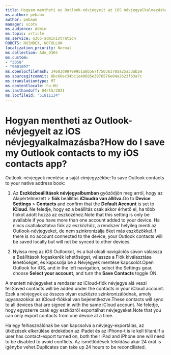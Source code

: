 ```yaml
---
title: Hogyan mentheti az Outlook-névjegyeit az iOS névjegyalkalmazásba?
ms.author: pebaum
author: pebaum
manager: scotv
ms.audience: Admin
ms.topic: article
ms.service: o365-administration
ROBOTS: NOINDEX, NOFOLLOW
localization_priority: Normal
ms.collection: Adm_O365
ms.custom:
- "3058"
- "9001097"
ms.openlocfilehash: 34603d90799951a8b567f75036370aa25a33ab2e
ms.sourcegitcommit: 8bc60ec34bc1e40685e3976576e04a2623f63a7c
ms.translationtype: MT
ms.contentlocale: hu-HU
ms.lasthandoff: 04/15/2021
ms.locfileid: "51811134"
---
```

# <a name="how-do-i-save-my-outlook-contacts-to-my-ios-contacts-app"></a><span data-ttu-id="7677c-102">Hogyan mentheti az Outlook-névjegyeit az iOS névjegyalkalmazásba?</span><span class="sxs-lookup"><span data-stu-id="7677c-102">How do I save my Outlook contacts to my iOS contacts app?</span></span>

<span data-ttu-id="7677c-103">Outlook-névjegyek mentése a saját címjegyzékbe:</span><span class="sxs-lookup"><span data-stu-id="7677c-103">To save Outlook contacts to your native address book:</span></span>
 
1. <span data-ttu-id="7677c-104">Az **Eszközbeállítások névjegyalbumban** győződjön meg arról, hogy az Alapértelmezett  >   **fiók** beállítás **iCloudra van állítva.**</span><span class="sxs-lookup"><span data-stu-id="7677c-104">Go to **Device Settings** > **Contacts** and confirm that the **Default Account** is set to **iCloud**.</span></span> <span data-ttu-id="7677c-105">Ne feledje, hogy ez a beállítás csak akkor érhető el, ha több fiókot adott hozzá az eszközéhez.</span><span class="sxs-lookup"><span data-stu-id="7677c-105">Note that this setting is only be available if you have more than one account added to your device.</span></span> <span data-ttu-id="7677c-106">Ha nincs csatlakoztatva fiók az eszközhöz, a rendszer helyileg menti az Outlook-névjegyeket, de nem szinkronizálja őket más eszközökkel.</span><span class="sxs-lookup"><span data-stu-id="7677c-106">If there is no account connected to the device, your Outlook contacts will be saved locally but will not be synced to other devices.</span></span>
 
2. <span data-ttu-id="7677c-107">Nyissa meg az iOS Outlookot, és a bal oldali navigációs sávon  válassza a Beállítások fogaskerék lehetőséget, válassza a Fiók kiválasztása lehetőséget, és kapcsolja be a Névjegyek mentése kapcsolót.</span><span class="sxs-lookup"><span data-stu-id="7677c-107">Open Outlook for iOS, and in the left navigation, select the Settings gear, choose **Select your account**, and turn the **Save Contacts** toggle ON.</span></span>
 
<span data-ttu-id="7677c-108">A mentett névjegyeket a rendszer az iCloud-fiók névjegye alá veszi fel.</span><span class="sxs-lookup"><span data-stu-id="7677c-108">Saved contacts will be added under the contacts in your iCloud account.</span></span> <span data-ttu-id="7677c-109">Ezek a névjegyek az összes olyan eszközre szinkronizálódnak, amely ugyanazokkal az iCloud-fiókkal van bejelentkezve.</span><span class="sxs-lookup"><span data-stu-id="7677c-109">These contacts will sync to all devices that are signed in with the same iCloud account.</span></span> <span data-ttu-id="7677c-110">Ne feledje, hogy egyszerre csak egy eszközről exportálhat névjegyeket.</span><span class="sxs-lookup"><span data-stu-id="7677c-110">Note that you can only export contacts from one device at a time.</span></span>
 
<span data-ttu-id="7677c-111">Ha egy felhasználónak be van kapcsolva a névjegy-exportálás, az ütközések elkerülése érdekében az iPadet és az iPhone-t is le kell tiltani.</span><span class="sxs-lookup"><span data-stu-id="7677c-111">If a user has contact-export turned on, both their iPad and iPhone one will need to be disabled to avoid conflicts.</span></span> <span data-ttu-id="7677c-112">Az ismétlődések feloldása akár 24 órát is igénybe vehet.</span><span class="sxs-lookup"><span data-stu-id="7677c-112">Duplicates can take up 24 hours to be reconciliated.</span></span>